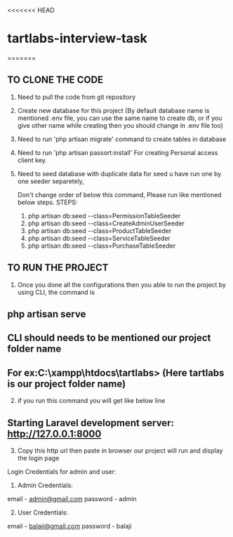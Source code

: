<<<<<<< HEAD
# tartlabs-interview-task
=======
## TO CLONE THE CODE

1. Need to pull the code from git repository

2. Create new database for this project
(By default database name is mentioned .env file, you can use the same name to create db, or if you give other name while creating then you should change in .env file too)

3. Need to run 'php artisan migrate' command to create tables in database

4. Need to run 'php artisan passort:install' For creating Personal access client key.

5. Need to seed database with duplicate data for seed u have run one by one seeder separetely,

    Don't change order of below this command, Please run like mentioned below steps.
    STEPS:
    1. php artisan db:seed --class=PermissionTableSeeder
    2. php artisan db:seed --class=CreateAdminUserSeeder
    3. php artisan db:seed --class=ProductTableSeeder
    4. php artisan db:seed --class=ServiceTableSeeder
    5. php artisan db:seed --class=PurchaseTableSeeder


## TO RUN THE PROJECT

1. Once you done all the configurations then you able to run the project by using CLI, the command is

## php artisan serve

## CLI should needs to be mentioned our project folder name
## For ex:C:\xampp\htdocs\tartlabs> (Here tartlabs is our project folder name)

2. if you run this command you will get like below line
## Starting Laravel development server: http://127.0.0.1:8000

3. Copy this http url then paste in browser our project will run and display the login page

Login Credentials for admin and user:

1. Admin Credentials:

email - admin@gmail.com 
password - admin

2. User Credentials:

email - balaji@gmail.com
password - balaji
